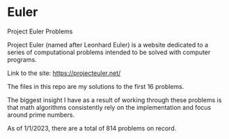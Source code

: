 # Euler
Project Euler Problems

Project Euler (named after Leonhard Euler) is a website dedicated to a series of computational problems intended to be solved with computer programs.

Link to the site: https://projecteuler.net/ 

The files in this repo are my solutions to the first 16 problems.  

The biggest insight I have as a result of working through these problems is that math algorithms consistently rely on the implementation and focus around prime numbers.

As of 1/1/2023, there are a total of 814 problems on record.
